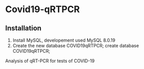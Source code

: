 # Covid19-qRTPCR

## Installation

1. Install MySQL, developement used MySQL 8.0.19
2. Create the new database COVID19qRTPCR;
  create database COVID19qRTPCR;
  
Analysis of qRT-PCR for tests of COVID-19
